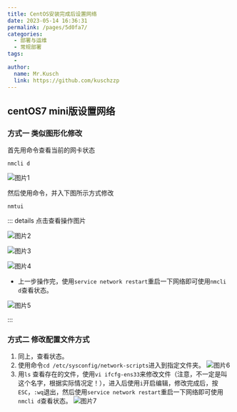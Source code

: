 ```yaml
---
title: CentOS安装完成后设置网络
date: 2023-05-14 16:36:31
permalink: /pages/5d0fa7/
categories:
  - 部署与运维
  - 常规部署
tags:
  - 
author: 
  name: Mr.Kusch
  link: https://github.com/kuschzzp
---
```

## centOS7 mini版设置网络

### 方式一 类似图形化修改

首先用命令查看当前的网卡状态

``` shell
nmcli d
```

![图片1](https://img.superkusch.fun/docs/centosNetwork1.png)

然后使用命令，并入下图所示方式修改

``` shell
nmtui
```

::: details 点击查看操作图片

![图片2](https://img.superkusch.fun/docs/centosNetwork2.png)



![图片3](https://img.superkusch.fun/docs/centosNetwork3.png)



![图片4](https://img.superkusch.fun/docs/centosNetwork4.png)

* 上一步操作完，使用`service network restart`重启一下网络即可使用`nmcli d`查看状态。

![图片5](https://img.superkusch.fun/docs/centosNetwork5.png)

:::

### 方式二 修改配置文件方式

1. 同上，查看状态。
2. 使用命令`cd /etc/sysconfig/network-scripts`进入到指定文件夹。
   ![图片6](https://img.superkusch.fun/docs/centosNetwork6.png)
3. 用`ls` 查看存在的文件，使用`vi ifcfg-ens33`来修改文件（注意，不一定是叫这个名字，根据实际情况定！），进入后使用`i`开启编辑，修改完成后，按`ESC`，`:wq`退出，然后使用`service network restart`重启一下网络即可使用`nmcli d`查看状态。
   ![图片7](https://img.superkusch.fun/docs/centosNetwork7.png)
